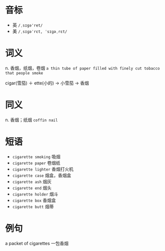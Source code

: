 # 音标

- 英 `/ˌsɪgə'ret/`
- 美 `/ˌsɪɡəˈrɛt, ˈsɪɡəˌrɛt/`

# 词义

n. 香烟，纸烟，卷烟
`a thin tube of paper filled with finely cut tobacco that people smoke`



cigar(雪茄) ＋ ette(小的) → 小雪茄 → 香烟

# 同义

n. 香烟；纸烟
`coffin nail`

# 短语

- `cigarette smoking` 吸烟
- `cigarette paper` 卷烟纸
- `cigarette lighter` 香烟打火机
- `cigarette case` 烟盒，香烟盒
- `cigarette ash` 烟灰
- `cigarette end` 烟头
- `cigarette holder` 烟斗
- `cigarette box` 香烟盒
- `cigarette butt` 烟蒂

# 例句

a packet of cigarettes
一包香烟


